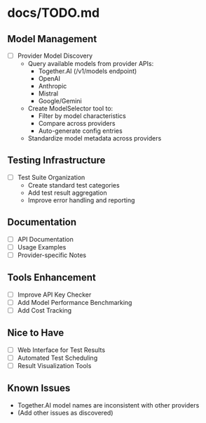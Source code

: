 # docs/TODO.md

## Model Management
- [ ] Provider Model Discovery
  - Query available models from provider APIs:
    - Together.AI (/v1/models endpoint)
    - OpenAI
    - Anthropic
    - Mistral
    - Google/Gemini
  - Create ModelSelector tool to:
    - Filter by model characteristics
    - Compare across providers
    - Auto-generate config entries
  - Standardize model metadata across providers

## Testing Infrastructure
- [ ] Test Suite Organization
  - Create standard test categories
  - Add test result aggregation
  - Improve error handling and reporting

## Documentation
- [ ] API Documentation
- [ ] Usage Examples
- [ ] Provider-specific Notes

## Tools Enhancement
- [ ] Improve API Key Checker
- [ ] Add Model Performance Benchmarking
- [ ] Add Cost Tracking

## Nice to Have
- [ ] Web Interface for Test Results
- [ ] Automated Test Scheduling
- [ ] Result Visualization Tools

## Known Issues
- Together.AI model names are inconsistent with other providers
- (Add other issues as discovered)
